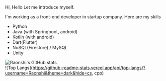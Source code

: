 
Hi, Hello
Let me introduce myself.

I'm working as a front-end developer in startup company.
Here are my skills

- Python 
- Java (with Springboot, android)
- Kotlin (with android)
- Dart(Flutter)
- NoSQL(Firestore) / MySQL
- Unity


 

![Raonshi's GitHub stats](https://github-readme-stats.vercel.app/api?username=Raonshi&show_icons=true&theme=dark)<br>
![Top Langs](https://github-readme-stats.vercel.app/api/top-langs/?username=Raonshi&theme=dark&hide=cs, cpp)
